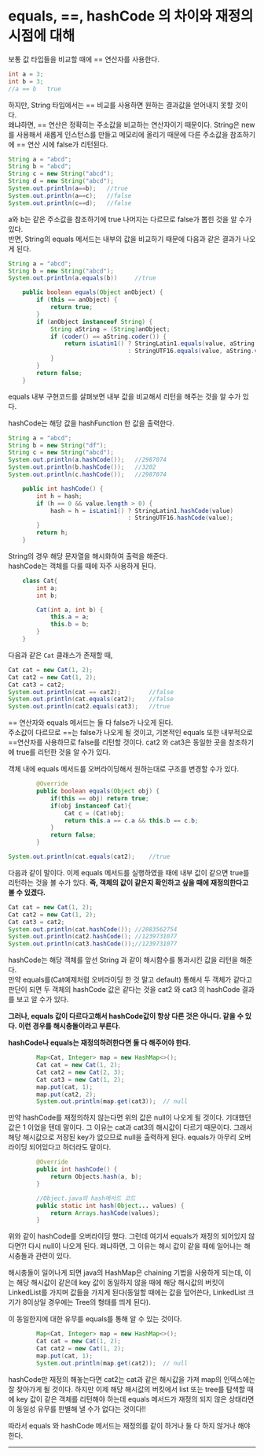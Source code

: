 # equals, ==, hashCode 의 차이와 재정의 시점에 대해

보통 값 타입들을 비교할 때에 == 연산자를 사용한다.  

```java
int a = 3;
int b = 3;
//a == b   true
```

하지만, String 타입에서는 == 비교를 사용하면 원하는 결과값을 얻어내지 못할 것이다.  
왜냐하면, == 연산은 정확히는 주소값을 비교하는 연산자이기 때문이다. String은 new를 사용해서 새롭게 인스턴스를 만들고 메모리에 올리기 때문에 다른 주소값을 참조하기에 == 연산 시에 false가 리턴된다.  

```java
String a = "abcd";
String b = "abcd";
String c = new String("abcd");
String d = new String("abcd");
System.out.println(a==b);	//true
System.out.println(a==c);	//false
System.out.println(c==d);	//false
```

a와 b는 같은 주소값을 참조하기에 true 나머지는 다르므로 false가 뽑힌 것을 알 수가 있다.  
반면, String의 equals 메서드는 내부의 값을 비교하기 때문에 다음과 같은 결과가 나오게 된다.  

```java
String a = "abcd";
String b = new String("abcd");
System.out.println(a.equals(b))		//true

	public boolean equals(Object anObject) {
        if (this == anObject) {
            return true;
        }
        if (anObject instanceof String) {
            String aString = (String)anObject;
            if (coder() == aString.coder()) {
                return isLatin1() ? StringLatin1.equals(value, aString.value)
                                  : StringUTF16.equals(value, aString.value);
            }
        }
        return false;
    }
```

equals 내부 구현코드를 살펴보면 내부 값을 비교해서 리턴을 해주는 것을 알 수가 있다.  

hashCode는 해당 값을 hashFunction 한 값을 출력한다.  

```java
String a = "abcd";
String b = new String("df");
String c = new String("abcd");
System.out.println(a.hashCode());	//2987074
System.out.println(b.hashCode());	//3202
System.out.println(c.hashCode());	//2987074

	public int hashCode() {
        int h = hash;
        if (h == 0 && value.length > 0) {
            hash = h = isLatin1() ? StringLatin1.hashCode(value)
                                  : StringUTF16.hashCode(value);
        }
        return h;
    }
```

String의 경우 해당 문자열을 해시화하여 출력을 해준다.  
hashCode는 객체를 다룰 때에 자주 사용하게 된다.  

```java
    class Cat{
        int a;
        int b;

        Cat(int a, int b) {
            this.a = a;
            this.b = b;
        }
    }
```

다음과 같은 ``Cat`` 클래스가 존재할 때,  

```java
Cat cat = new Cat(1, 2);
Cat cat2 = new Cat(1, 2);
Cat cat3 = cat2;
System.out.println(cat == cat2);		//false
System.out.println(cat.equals(cat2);	//false
System.out.println(cat2.equals(cat3);	//true
```

== 연산자와 equals 메서드는 둘 다 false가 나오게 된다.  
주소값이 다르므로 ==는 false가 나오게 될 것이고, 기본적인 equals 또한 내부적으로 ==연산자를 사용하므로 false를 리턴할 것이다. cat2 와 cat3은 동일한 곳을 참조하기에 true를 리턴한 것을 알 수가 있다.  

객체 내에 equals 메서드를 오버라이딩해서 원하는대로 구조를 변경할 수가 있다.  

```java
        @Override
        public boolean equals(Object obj) {
            if(this == obj) return true;
            if(obj instanceof Cat){
                Cat c = (Cat)obj;
                return this.a == c.a && this.b == c.b;
            }
            return false;
        }

System.out.println(cat.equals(cat2);	//true
```

다음과 같이 말이다. 이제 equals 메서드를 실행하였을 때에 내부 값이 같으면 true를 리턴하는 것을 볼 수가 있다. **즉, 객체의 값이 같은지 확인하고 싶을 때에 재정의한다고 볼 수 있겠다.**  

```java
Cat cat = new Cat(1, 2);
Cat cat2 = new Cat(1, 2);
Cat cat3 = cat2;
System.out.println(cat.hashCode());	//2083562754
System.out.println(cat2.hashCode();	//1239731077
System.out.println(cat3.hashCode());//1239731077
```

hashCode는 해당 객체를 앞선 String 과 같이 해시함수를 통과시킨 값을 리턴을 해준다.  
만약 equals를(Cat예제처럼 오버라이딩 한 것 말고 default) 통해서 두 객체가 같다고 판단이 되면 두 객체의 hashCode 값은 같다는 것을 cat2 와 cat3 의 hashCode 결과를 보고 알 수가 있다.  

**그러나, equals 값이 다르다고해서 hashCode값이 항상 다른 것은 아니다. 같을 수 있다. 이런 경우를 해시충돌이라고 부른다.**  

**hashCode나 equals는 재정의하려한다면 둘 다 해주어야 한다.**  

```java
        Map<Cat, Integer> map = new HashMap<>();
        Cat cat = new Cat(1, 2);
        Cat cat2 = new Cat(2, 3);
        Cat cat3 = new Cat(1, 2);
        map.put(cat, 1);
        map.put(cat2, 2);
        System.out.println(map.get(cat3));	// null
```

만약 hashCode를 재정의하지 않는다면 위의 값은 null이 나오게 될 것이다. 기대했던 값은 1 이었을 텐데 말이다. 그 이유는 cat과 cat3의 해시값이 다르기 때문이다. 그래서 해당 해시값으로 저장된 key가 없으므로 null을 출력하게 된다. equals가 아무리 오버라이딩 되어있다고 하더라도 말이다.  

```java
        @Override
        public int hashCode() {
            return Objects.hash(a, b);
        }

		//Object.java의 hash메서드 코드
	    public static int hash(Object... values) {
	        return Arrays.hashCode(values);
	    }
```

위와 같이 hashCode를 오버라이딩 했다. 그런데 여기서 equals가 재정의 되어있지 않다면?! 다시 null이 나오게 된다. 왜냐하면, 그 이유는 해시 값이 같을 때에 일어나는 해시충돌과 관련이 있다.  

해시충돌이 일어나게 되면 java의 HashMap은 chaining 기법을 사용하게 되는데, 이는 해당 해시값이 같은데 key 값이 동일하지 않을 때에 해당 해시값의 버킷이 LinkedList를 가지며 값들을 가지게 된다(동일할 때에는 값을 덮어쓴다, LinkedList 크기가 8이상일 경우에는 Tree의 형태를 띄게 된다).  

이 동일한지에 대한 유무를 equals를 통해 알 수 있는 것이다.  

```java
        Map<Cat, Integer> map = new HashMap<>();
        Cat cat = new Cat(1, 2);
        Cat cat2 = new Cat(1, 2);
        map.put(cat, 1);
        System.out.println(map.get(cat2));	// null
```

hashCode만 재정의 해놓는다면 cat2는 cat과 같은 해시값을 가져 map의 인덱스에는 잘 찾아가게 될 것이다. 하지만 이제 해당 해시값의 버킷에서 list 또는 tree를 탐색할 때에 key 값이 같은 객체를 리턴해야 하는데 equals 메서드가 재정의 되지 않은 상태라면 이 동일성 유무를 판별해 낼 수가 없다는 것이다!!  

따라서 equals 와 hashCode 메서드는 재정의를 같이 하거나 둘 다 하지 않거나 해야한다.  

***

